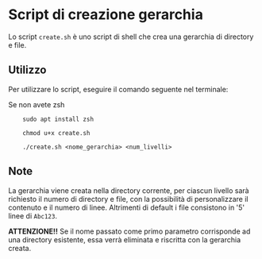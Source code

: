# Script di creazione gerarchia

Lo script `create.sh` è uno script di shell che crea una gerarchia di directory e file.

## Utilizzo

Per utilizzare lo script, eseguire il comando seguente nel terminale:

Se non avete zsh
```shell
    sudo apt install zsh
```

```shell
    chmod u+x create.sh
````
```shell
    ./create.sh <nome_gerarchia> <num_livelli>
````
## Note
La gerarchia viene creata nella directory corrente, per ciascun livello sarà richiesto il numero di directory e file, con la possibilità di personalizzare il contenuto e il numero di linee. Altrimenti di default i file consistono in '5' linee di `Abc123`.

**ATTENZIONE!!**
Se il nome passato come primo parametro corrisponde ad una directory esistente, essa verrà eliminata e riscritta con la gerarchia creata. 
